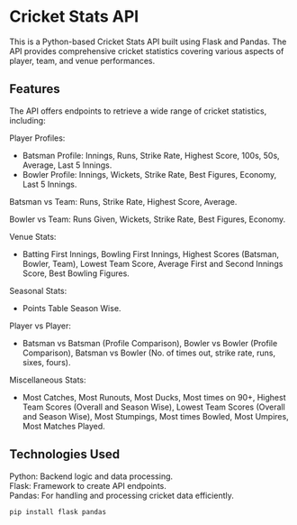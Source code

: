 # Cricket Stats API

This is a Python-based Cricket Stats API built using Flask and Pandas. The API provides comprehensive cricket statistics covering various aspects of player, team, and venue performances.

## Features

The API offers endpoints to retrieve a wide range of cricket statistics, including:

Player Profiles:
  - Batsman Profile: Innings, Runs, Strike Rate, Highest Score, 100s, 50s, Average, Last 5 Innings.
  - Bowler Profile: Innings, Wickets, Strike Rate, Best Figures, Economy, Last 5 Innings.

Batsman vs Team: Runs, Strike Rate, Highest Score, Average.

Bowler vs Team: Runs Given, Wickets, Strike Rate, Best Figures, Economy.

Venue Stats:
  - Batting First Innings, Bowling First Innings, Highest Scores (Batsman, Bowler, Team), Lowest Team Score, Average First and Second Innings Score, Best Bowling Figures.

Seasonal Stats:
  - Points Table Season Wise.

Player vs Player:
  - Batsman vs Batsman (Profile Comparison), Bowler vs Bowler (Profile Comparison), Batsman vs Bowler (No. of times out, strike rate, runs, sixes, fours).

Miscellaneous Stats:
  - Most Catches, Most Runouts, Most Ducks, Most times on 90+, Highest Team Scores (Overall and Season Wise), Lowest Team Scores (Overall and Season Wise), Most Stumpings, Most times Bowled, Most Umpires, Most Matches Played.

## Technologies Used

Python: Backend logic and data processing.  
Flask: Framework to create API endpoints.  
Pandas: For handling and processing cricket data efficiently.


```bash
pip install flask pandas
```
